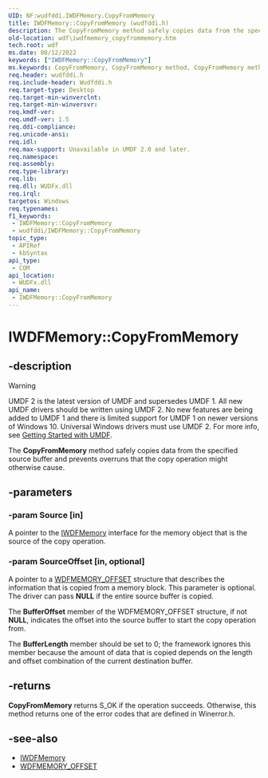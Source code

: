 ```yaml
---
UID: NF:wudfddi.IWDFMemory.CopyFromMemory
title: IWDFMemory::CopyFromMemory (wudfddi.h)
description: The CopyFromMemory method safely copies data from the specified source buffer and prevents overruns that the copy operation might otherwise cause.
old-location: wdf\iwdfmemory_copyfrommemory.htm
tech.root: wdf
ms.date: 08/12/2022
keywords: ["IWDFMemory::CopyFromMemory"]
ms.keywords: CopyFromMemory, CopyFromMemory method, CopyFromMemory method,IWDFMemory interface, IWDFMemory interface,CopyFromMemory method, IWDFMemory.CopyFromMemory, IWDFMemory::CopyFromMemory, UMDFMemoryObjectRef_c5bc961a-62e9-4692-bbd7-6551b268b08b.xml, umdf.iwdfmemory_copyfrommemory, wdf.iwdfmemory_copyfrommemory, wudfddi/IWDFMemory::CopyFromMemory
req.header: wudfddi.h
req.include-header: Wudfddi.h
req.target-type: Desktop
req.target-min-winverclnt: 
req.target-min-winversvr: 
req.kmdf-ver: 
req.umdf-ver: 1.5
req.ddi-compliance: 
req.unicode-ansi: 
req.idl: 
req.max-support: Unavailable in UMDF 2.0 and later.
req.namespace: 
req.assembly: 
req.type-library: 
req.lib: 
req.dll: WUDFx.dll
req.irql: 
targetos: Windows
req.typenames: 
f1_keywords:
 - IWDFMemory::CopyFromMemory
 - wudfddi/IWDFMemory::CopyFromMemory
topic_type:
 - APIRef
 - kbSyntax
api_type:
 - COM
api_location:
 - WUDFx.dll
api_name:
 - IWDFMemory::CopyFromMemory
---
```


# IWDFMemory::CopyFromMemory

## -description

> [!WARNING]
> UMDF 2 is the latest version of UMDF and supersedes UMDF 1. All new UMDF drivers should be written using UMDF 2. No new features are being added to UMDF 1 and there is limited support for UMDF 1 on newer versions of Windows 10. Universal Windows drivers must use UMDF 2. For more info, see [Getting Started with UMDF](/windows-hardware/drivers/wdf/getting-started-with-umdf-version-2).

The **CopyFromMemory** method safely copies data from the specified source buffer and prevents overruns that the copy operation might otherwise cause.

## -parameters

### -param Source [in]

A pointer to the [IWDFMemory](./nn-wudfddi-iwdfmemory.md) interface for the memory object that is the source of the copy operation.

### -param SourceOffset [in, optional]

A pointer to a [WDFMEMORY_OFFSET](../wudfddi_types/ns-wudfddi_types-_wdfmemory_offset.md) structure that describes the information that is copied from a memory block. This parameter is optional. The driver can pass **NULL** if the entire source buffer is copied.

The **BufferOffset** member of the WDFMEMORY_OFFSET structure, if not **NULL**, indicates the offset into the source buffer to start the copy operation from.

The **BufferLength** member should be set to 0; the framework ignores this member because the amount of data that is copied depends on the length and offset combination of the current destination buffer.

## -returns

**CopyFromMemory** returns S_OK if the operation succeeds. Otherwise, this method returns one of the error codes that are defined in Winerror.h.

## -see-also

- [IWDFMemory](./nn-wudfddi-iwdfmemory.md)
- [WDFMEMORY_OFFSET](../wudfddi_types/ns-wudfddi_types-_wdfmemory_offset.md)
